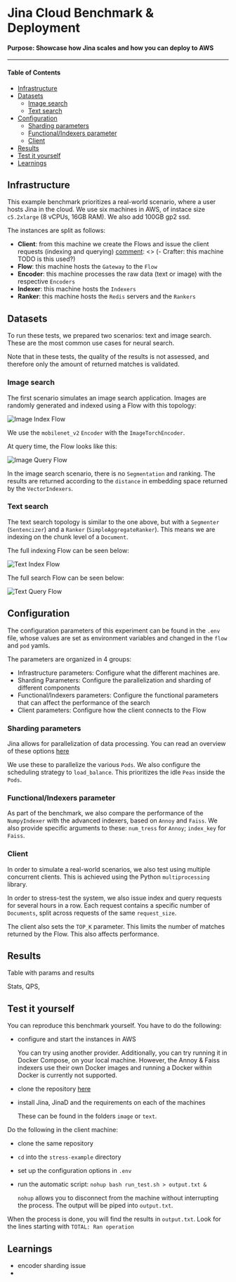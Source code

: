 # Jina Cloud Benchmark & Deployment

[comment]: <> (TODO how do we sell this?)

#### Purpose: Showcase how Jina scales and how you can deploy to AWS

---

#### Table of Contents

  * [Infrastructure](#infrastructure)
  * [Datasets](#datasets)
    + [Image search](#image-search)
    + [Text search](#text-search)
  * [Configuration](#configuration)
    + [Sharding parameters](#sharding-parameters)
    + [Functional/Indexers parameter](#functional-indexers-parameter)
    + [Client](#client)
  * [Results](#results)
  * [Test it yourself](#test-it-yourself)
  * [Learnings](#learnings)

## Infrastructure

This example benchmark prioritizes a real-world scenario, where a user hosts Jina in the cloud. We use six machines in AWS, of instace size `c5.2xlarge` (8 vCPUs, 16GB RAM). We also add 100GB gp2 ssd.

The instances are split as follows:

- **Client**: from this machine we create the Flows and issue the client requests (indexing and querying)
[comment]: <> (- Crafter: this machine TODO is this used?)
- **Flow**: this machine hosts the `Gateway` to the `Flow`
- **Encoder**: this machine processes the raw data (text or image) with the respective `Encoders`
- **Indexer**: this machine hosts the `Indexers`
- **Ranker**: this machine hosts the `Redis` servers and the `Rankers`

## Datasets

To run these tests, we prepared two scenarios: text and image search. These are the most common use cases for neural search. 

Note that in these tests, the quality of the results is not assessed, and therefore only the amount of returned matches is validated.

### Image search

The first scenario simulates an image search application. Images are randomly generated and indexed using a Flow with this topology:

![Image Index Flow](image_index_flow.png)

We use the `mobilenet_v2` `Encoder` with the `ImageTorchEncoder`.

At query time, the Flow looks like this:

![Image Query Flow](image_query_flow.png)

In the image search scenario, there is no `Segmentation` and ranking. The results are returned according to the `distance` in embedding space returned by the `VectorIndexers`. 

### Text search

The text search topology is similar to the one above, but with a `Segmenter` (`Sentencizer`) and a `Ranker` (`SimpleAggregateRanker`). This means we are indexing on the chunk level of a `Document`. 

The full indexing Flow can be seen below:

![Text Index Flow](text_index_flow.png)

The full search Flow can be seen below:

![Text Query Flow](text_query_flow.png)

## Configuration

The configuration parameters of this experiment can be found in the `.env` file, whose values are set as environment variables and changed in the `flow` and `pod` yamls.

The parameters are organized in 4 groups:

- Infrastructure parameters: Configure what the different machines are.
- Sharding Parameters: Configure the parallelization and sharding of different components
- Functional/Indexers parameters: Configure the functional parameters that can affect the performance of the search
- Client parameters: Configure how the client connects to the Flow

### Sharding parameters

Jina allows for parallelization of data processing. You can read an overview of these options [here](https://docs.jina.ai/chapters/parallel/index.html)

We use these to parallelize the various `Pods`. We also configure the scheduling strategy to `load_balance`. This prioritizes the idle `Peas` inside the `Pods`.

### Functional/Indexers parameter

As part of the benchmark, we also compare the performance of the `NumpyIndexer` with the advanced indexers, based on `Annoy` and `Faiss`. We also provide specific arguments to these: `num_tress` for `Annoy`; `index_key` for `Faiss`.

### Client  

In order to simulate a real-world scenarios, we also test using multiple concurrent clients. This is achieved using the Python `multiprocessing` library.

In order to stress-test the system, we also issue index and query requests for several hours in a row. Each request contains a specific number of `Documents`, split across requests of the same `request_size`.

The client also sets the `TOP_K` parameter. This limits the number of matches returned by the Flow. This also affects performance.

## Results

Table with params and results

Stats, QPS, 

## Test it yourself

You can reproduce this benchmark yourself. You have to do the following:

- configure and start the instances in AWS

    You can try using another provider. Additionally, you can try running it in Docker Compose, on your local machine. However, the Annoy & Faiss indexers use their own Docker images and running a Docker within Docker is currently not supported.

- clone the repository [here](https://github.com/jina-ai/cloud-ops/tree/master/stress-example)
- install Jina, JinaD and the requirements on each of the machines
    
    These can be found in the folders `image` or `text`.

Do the following in the client machine:

- clone the same repository
- `cd` into the `stress-example` directory
- set up the configuration options in `.env`
- run the automatic script: `nohup bash run_test.sh > output.txt &`

    `nohup` allows you to disconnect from the machine without interrupting the process. The output will be piped into `output.txt`. 

When the process is done, you will find the results in `output.txt`. Look for the lines starting with `TOTAL: Ran operation`

## Learnings

- encoder sharding issue
- 